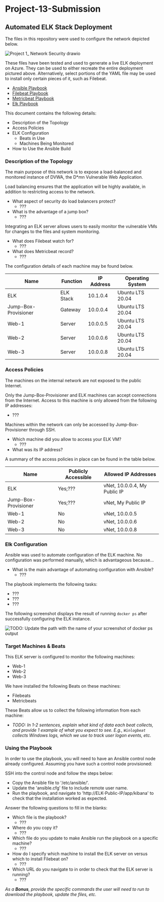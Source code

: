 # Project-13-Submission

## Automated ELK Stack Deployment

The files in this repository were used to configure the network depicted below.

![Project 1_ Network Security drawio](https://user-images.githubusercontent.com/93627049/157155867-2d547155-ddd4-4166-b28b-e1b378c1eada.png)

These files have been tested and used to generate a live ELK deployment on Azure. They can be used to either recreate the entire deployment pictured above. Alternatively, select portions of the YAML file may be used to install only certain pieces of it, such as Filebeat.

- [Ansible Playbook](/Ansible/pentest)
- [Filebeat Playbook](/Ansible/filebeat-playbook)
- [Metricbeat Playbook](/Ansible/metricbeat-playbook)
- [Elk Playbook](/Ansible/install-elk)

This document contains the following details:
- Description of the Topology
- Access Policies
- ELK Configuration
  - Beats in Use
  - Machines Being Monitored
- How to Use the Ansible Build


### Description of the Topology

The main purpose of this network is to expose a load-balanced and monitored instance of DVWA, the D*mn Vulnerable Web Application.

Load balancing ensures that the application will be highly available, in addition to restricting access to the network.
- What aspect of security do load balancers protect?
  - ???
- What is the advantage of a jump box?
  - ???

Integrating an ELK server allows users to easily monitor the vulnerable VMs for changes to the files and system monitoring.
- What does Filebeat watch for?
  - ???
- What does Metricbeat record?
  - ???

The configuration details of each machine may be found below.

| Name                 | Function  | IP Address | Operating System |
|----------------------|-----------|------------|------------------|
| ELK                  | ELK Stack | 10.1.0.4   | Ubuntu LTS 20.04 |
| Jump-Box-Provisioner | Gateway   | 10.0.0.4   | Ubuntu LTS 20.04 |
| Web-1                | Server    | 10.0.0.5   | Ubuntu LTS 20.04 |
| Web-2                | Server    | 10.0.0.6   | Ubuntu LTS 20.04 |
| Web-3                | Server    | 10.0.0.8   | Ubuntu LTS 20.04 |

### Access Policies

The machines on the internal network are not exposed to the public Internet. 

Only the Jump-Box-Provisioner and ELK machines can accept connections from the Internet. Access to this machine is only allowed from the following IP addresses:
- ???

Machines within the network can only be accessed by Jump-Box-Provisioner through SSH.
- Which machine did you allow to access your ELK VM?
  - ???
- What was its IP address?


A summary of the access policies in place can be found in the table below.

| Name                 | Publicly Accessible | Allowed IP Addresses         |
|----------------------|---------------------|------------------------------|
| ELK                  | Yes;???             | vNet, 10.0.0.4, My Public IP |
| Jump-Box-Provisioner | Yes;???             | vNet, My Public IP           |
| Web-1                | No                  | vNet, 10.0.0.5               |
| Web-2                | No                  | vNet, 10.0.0.6               |
| Web-3                | No                  | vNet, 10.0.0.8               |

### Elk Configuration

Ansible was used to automate configuration of the ELK machine. No configuration was performed manually, which is advantageous because...
- What is the main advantage of automating configuration with Ansible?
  - ???

The playbook implements the following tasks:
- ???
- ???
- ???

The following screenshot displays the result of running `docker ps` after successfully configuring the ELK instance.

![TODO: Update the path with the name of your screenshot of docker ps output](Images/docker_ps_output.png)

### Target Machines & Beats
This ELK server is configured to monitor the following machines:
- Web-1
- Web-2
- Web-3

We have installed the following Beats on these machines:
- Filebeats
- Metricbeats

These Beats allow us to collect the following information from each machine:
- _TODO: In 1-2 sentences, explain what kind of data each beat collects, and provide 1 example of what you expect to see. E.g., `Winlogbeat` collects Windows logs, which we use to track user logon events, etc._

### Using the Playbook
In order to use the playbook, you will need to have an Ansible control node already configured. Assuming you have such a control node provisioned: 

SSH into the control node and follow the steps below:
- Copy the Ansible file to '/etc/ansible/'.
- Update the 'ansible.cfg' file to include remote user name.
- Run the playbook, and navigate to 'http://ELK-Public-IP/app/kibana' to check that the installation worked as expected.

Answer the following questions to fill in the blanks:
- Which file is the playbook?
  - ???
- Where do you copy it?
  - ???
- Which file do you update to make Ansible run the playbook on a specific machine?
  - ???
- How do I specify which machine to install the ELK server on versus which to install Filebeat on?
  - ???
- Which URL do you navigate to in order to check that the ELK server is running?
  - ???

 _As a **Bonus**, provide the specific commands the user will need to run to download the playbook, update the files, etc._
